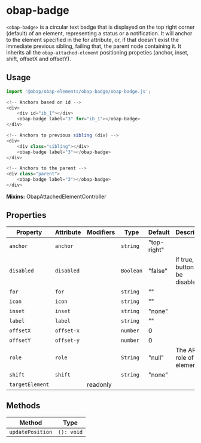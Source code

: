 # obap-badge

`<obap-badge>` is a circular text badge that is displayed on the top right corner (default) of an element, representing a status or a notification. It will  anchor to the element specified in the for attribute, or, if that doesn't exist the immediate previous sibling, failing that, the parent node containing it. It inherits all the `obap-attached-element` positioning propeties (anchor, inset, shift, offsetX and offsetY).

## Usage

```javascript
import '@obap/obap-elements/obap-badge/obap-badge.js';

<!-- Anchors based on id -->
<div>
    <div id="ib_1"></div>
    <obap-badge label="3" for="ib_1"></obap-badge>
</div>

<!-- Anchors to previous sibling (div) -->
<div>
    <div class="sibling"></div>
    <obap-badge label="3"></obap-badge>
</div>

<!-- Anchors to the parent -->
<div class="parent">
    <obap-badge label="3"></obap-badge>
</div>
```

**Mixins:** ObapAttachedElementController

## Properties

| Property        | Attribute  | Modifiers | Type      | Default     | Description                           |
|-----------------|------------|-----------|-----------|-------------|---------------------------------------|
| `anchor`        | `anchor`   |           | `string`  | "top-right" |                                       |
| `disabled`      | `disabled` |           | `Boolean` | "false"     | If true, the button will be disabled. |
| `for`           | `for`      |           | `string`  | ""          |                                       |
| `icon`          | `icon`     |           | `string`  | ""          |                                       |
| `inset`         | `inset`    |           | `string`  | "none"      |                                       |
| `label`         | `label`    |           | `string`  | ""          |                                       |
| `offsetX`       | `offset-x` |           | `number`  | 0           |                                       |
| `offsetY`       | `offset-y` |           | `number`  | 0           |                                       |
| `role`          | `role`     |           | `String`  | "null"      | The ARIA role of the element.         |
| `shift`         | `shift`    |           | `string`  | "none"      |                                       |
| `targetElement` |            | readonly  |           |             |                                       |

## Methods

| Method           | Type       |
|------------------|------------|
| `updatePosition` | `(): void` |
